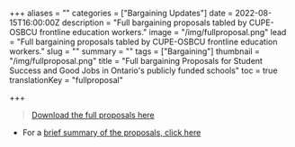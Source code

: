 +++
aliases = ""
categories = ["Bargaining Updates"]
date = 2022-08-15T16:00:00Z
description = "Full bargaining proposals tabled by CUPE-OSBCU frontline education workers."
image = "/img/fullproposal.png"
lead = "Full bargaining proposals tabled by CUPE-OSBCU frontline education workers."
slug = ""
summary = ""
tags = ["Bargaining"]
thumbnail = "/img/fullproposal.png"
title = "Full bargaining Proposals for Student Success and Good Jobs in Ontario's publicly funded schools"
toc = true
translationKey = "fullproposal"

+++

> [Download the full proposals here](https://osbcu.ca/img/central_bargaining_proposals_presented_to_crown_cta__2022_07_27.pdf)


- For a [brief summary of the proposals, click here](https://osbcu.ca/materials/barg-prop-central/)
